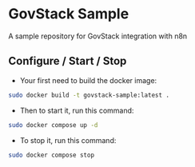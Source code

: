 # GovStack Sample

A sample repository for GovStack integration with n8n

## Configure / Start / Stop

- Your first need to build the docker image:

```bash
sudo docker build -t govstack-sample:latest .
```

- Then to start it, run this command:

```bash
sudo docker compose up -d
```

- To stop it, run this command:

```bash
sudo docker compose stop
```
